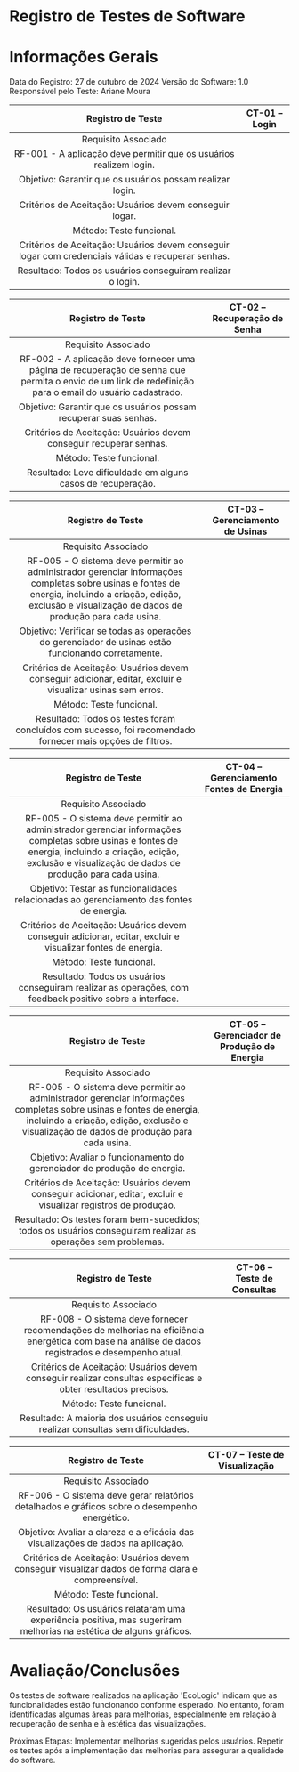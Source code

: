 # Registro de Testes de Software

# Informações Gerais #
Data do Registro: 27 de outubro de 2024
Versão do Software: 1.0
Responsável pelo Teste: Ariane Moura

| **Registro de Teste** 	| **CT-01 – Login** 	|
|:---:	|:---:	|
|	Requisito Associado 	|
| RF-001 - A aplicação deve permitir que os usuários realizem login. |
|Objetivo: Garantir que os usuários possam realizar login. |
|Critérios de Aceitação: Usuários devem conseguir logar. |
|Método: Teste funcional. |
|Critérios de Aceitação: Usuários devem conseguir logar com credenciais válidas e recuperar senhas. |
|Resultado: Todos os usuários conseguiram realizar o login. |

| **Registro de Teste** 	| **CT-02 – Recuperação de Senha** 	|
|:---:	|:---:	|
|	Requisito Associado 	| 
|RF-002 - A aplicação deve fornecer uma página de recuperação de senha que permita o envio de um link de redefinição para o email do usuário cadastrado. |
|Objetivo: Garantir que os usuários possam recuperar suas senhas. |
|Critérios de Aceitação: Usuários devem conseguir recuperar senhas. |
|Método: Teste funcional. |
|Resultado: Leve dificuldade em alguns casos de recuperação. |

| **Registro de Teste** 	| **CT-03 – Gerenciamento de Usinas** 	|
|:---:	|:---:	|
|	Requisito Associado 	| 
|RF-005 - O sistema deve permitir ao administrador gerenciar informações completas sobre usinas e fontes de energia, incluindo a criação, edição, exclusão e visualização de dados de produção para cada usina. |
|Objetivo: Verificar se todas as operações do gerenciador de usinas estão funcionando corretamente. |
|Critérios de Aceitação: Usuários devem conseguir adicionar, editar, excluir e visualizar usinas sem erros. |
|Método: Teste funcional. |
|Resultado: Todos os testes foram concluídos com sucesso, foi recomendado fornecer mais opções de filtros.|

| **Registro de Teste** 	| **CT-04 – Gerenciamento Fontes de Energia** 	|
|:---:	|:---:	|
|	Requisito Associado 	| 
|RF-005 - O sistema deve permitir ao administrador gerenciar informações completas sobre usinas e fontes de energia, incluindo a criação, edição, exclusão e visualização de dados de produção para cada usina. |
|Objetivo: Testar as funcionalidades relacionadas ao gerenciamento das fontes de energia. |
|Critérios de Aceitação: Usuários devem conseguir adicionar, editar, excluir e visualizar fontes de energia. |
|Método: Teste funcional. |
|Resultado: Todos os usuários conseguiram realizar as operações, com feedback positivo sobre a interface.|

| **Registro de Teste** 	| **CT-05 – Gerenciador de Produção de Energia** 	|
|:---:	|:---:	|
|	Requisito Associado 	| 
|RF-005 - O sistema deve permitir ao administrador gerenciar informações completas sobre usinas e fontes de energia, incluindo a criação, edição, exclusão e visualização de dados de produção para cada usina. |
|Objetivo: Avaliar o funcionamento do gerenciador de produção de energia. |
|Critérios de Aceitação: Usuários devem conseguir adicionar, editar, excluir e visualizar registros de produção. |
|Resultado: Os testes foram bem-sucedidos; todos os usuários conseguiram realizar as operações sem problemas.|

| **Registro de Teste** 	| **CT-06 – Teste de Consultas** 	|
|:---:	|:---:	|
|	Requisito Associado 	| 
|RF-008 - O sistema deve fornecer recomendações de melhorias na eficiência energética com base na análise de dados registrados e desempenho atual. |
|Critérios de Aceitação: Usuários devem conseguir realizar consultas específicas e obter resultados precisos.|
|Método: Teste funcional. |
|Resultado: A maioria dos usuários conseguiu realizar consultas sem dificuldades. |

| **Registro de Teste** 	| **CT-07 – Teste de Visualização** 	|
|:---:	|:---:	|
|	Requisito Associado 	| 
|RF-006 - O sistema deve gerar relatórios detalhados e gráficos sobre o desempenho energético. |
|Objetivo: Avaliar a clareza e a eficácia das visualizações de dados na aplicação.|
|Critérios de Aceitação: Usuários devem conseguir visualizar dados de forma clara e compreensível.|
|Método: Teste funcional. |
|Resultado: Os usuários relataram uma experiência positiva, mas sugeriram melhorias na estética de alguns gráficos.|

# Avaliação/Conclusões #

Os testes de software realizados na aplicação 'EcoLogic' indicam que as funcionalidades estão funcionando conforme esperado. No entanto, foram identificadas algumas áreas para melhorias, especialmente em relação à recuperação de senha e à estética das visualizações.

Próximas Etapas:
Implementar melhorias sugeridas pelos usuários.
Repetir os testes após a implementação das melhorias para assegurar a qualidade do software.